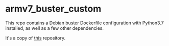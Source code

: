 # armv7_buster_custom

This repo contains a Debian buster Dockerfile configuration with Python3.7 installed, as well as a few other dependencies.

It's a copy of [this](https://github.com/cb-001/armv7_buster_custom/) repository.

